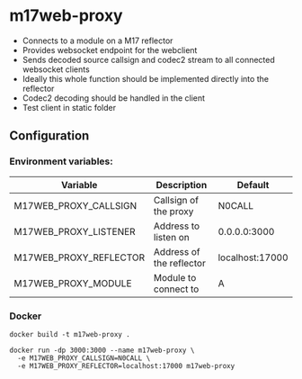 # m17web-proxy
- Connects to a module on a M17 reflector
- Provides websocket endpoint for the webclient
- Sends decoded source callsign and codec2 stream to all connected websocket clients
- Ideally this whole function should be implemented directly into the reflector
- Codec2 decoding should be handled in the client
- Test client in static folder

## Configuration

### Environment variables:
| Variable | Description | Default         |
| -------- | ----------- |-----------------|
| M17WEB_PROXY_CALLSIGN | Callsign of the proxy | N0CALL          |
| M17WEB_PROXY_LISTENER | Address to listen on | 0.0.0.0:3000    |
| M17WEB_PROXY_REFLECTOR | Address of the reflector | localhost:17000 | 
| M17WEB_PROXY_MODULE | Module to connect to | A               |

### Docker
```
docker build -t m17web-proxy .

docker run -dp 3000:3000 --name m17web-proxy \
  -e M17WEB_PROXY_CALLSIGN=N0CALL \
  -e M17WEB_PROXY_REFLECTOR=localhost:17000 m17web-proxy
```
